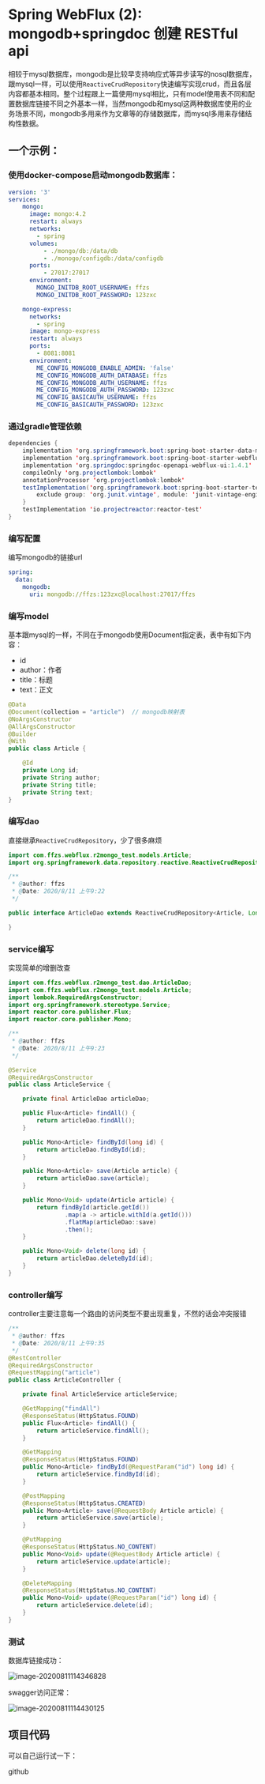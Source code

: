 # Spring WebFlux (2): mongodb+springdoc 创建 RESTful api

相较于mysql数据库，mongodb是比较早支持响应式等异步读写的nosql数据库，跟mysql一样，可以使用`ReactiveCrudRepository`快速编写实现crud，而且各层内容都基本相同。整个过程跟上一篇使用mysql相比，只有model使用表不同和配置数据库链接不同之外基本一样，当然mongodb和mysql这两种数据库使用的业务场景不同，mongodb多用来作为文章等的存储数据库，而mysql多用来存储结构性数据。



## 一个示例：

### 使用docker-compose启动mongodb数据库：

```yml
version: '3'
services:
	mongo:
      image: mongo:4.2
      restart: always
      networks:
        - spring
      volumes:
          - ./mongo/db:/data/db  
          - ./monogo/configdb:/data/configdb
      ports:
          - 27017:27017
      environment:
        MONGO_INITDB_ROOT_USERNAME: ffzs
        MONGO_INITDB_ROOT_PASSWORD: 123zxc

    mongo-express:
      networks:
        - spring
      image: mongo-express
      restart: always
      ports:
        - 8081:8081
      environment:
        ME_CONFIG_MONGODB_ENABLE_ADMIN: 'false'
        ME_CONFIG_MONGODB_AUTH_DATABASE: ffzs
        ME_CONFIG_MONGODB_AUTH_USERNAME: ffzs
        ME_CONFIG_MONGODB_AUTH_PASSWORD: 123zxc
        ME_CONFIG_BASICAUTH_USERNAME: ffzs
        ME_CONFIG_BASICAUTH_PASSWORD: 123zxc
```



### 通过gradle管理依赖

```java
dependencies {
    implementation 'org.springframework.boot:spring-boot-starter-data-mongodb-reactive'
    implementation 'org.springframework.boot:spring-boot-starter-webflux'
    implementation 'org.springdoc:springdoc-openapi-webflux-ui:1.4.1'
    compileOnly 'org.projectlombok:lombok'
    annotationProcessor 'org.projectlombok:lombok'
    testImplementation('org.springframework.boot:spring-boot-starter-test') {
        exclude group: 'org.junit.vintage', module: 'junit-vintage-engine'
    }
    testImplementation 'io.projectreactor:reactor-test'
}
```

### 编写配置

编写mongodb的链接url

```yml
spring:
  data:
    mongodb:
      uri: mongodb://ffzs:123zxc@localhost:27017/ffzs
```

### 编写model

基本跟mysql的一样，不同在于mongodb使用Document指定表，表中有如下内容：

+ id
+ author：作者
+ title：标题
+ text：正文

```java
@Data
@Document(collection = "article")  // mongodb映射表
@NoArgsConstructor
@AllArgsConstructor
@Builder
@With
public class Article {

    @Id
    private Long id;
    private String author;
    private String title;
    private String text;
}
```

### 编写dao

直接继承`ReactiveCrudRepository`，少了很多麻烦

```java
import com.ffzs.webflux.r2mongo_test.models.Article;
import org.springframework.data.repository.reactive.ReactiveCrudRepository;

/**
 * @author: ffzs
 * @Date: 2020/8/11 上午9:22
 */

public interface ArticleDao extends ReactiveCrudRepository<Article, Long> {

}
```

### service编写

实现简单的增删改查

```java
import com.ffzs.webflux.r2mongo_test.dao.ArticleDao;
import com.ffzs.webflux.r2mongo_test.models.Article;
import lombok.RequiredArgsConstructor;
import org.springframework.stereotype.Service;
import reactor.core.publisher.Flux;
import reactor.core.publisher.Mono;

/**
 * @author: ffzs
 * @Date: 2020/8/11 上午9:23
 */

@Service
@RequiredArgsConstructor
public class ArticleService {

    private final ArticleDao articleDao;

    public Flux<Article> findAll() {
        return articleDao.findAll();
    }

    public Mono<Article> findById(long id) {
        return articleDao.findById(id);
    }

    public Mono<Article> save(Article article) {
        return articleDao.save(article);
    }

    public Mono<Void> update(Article article) {
        return findById(article.getId())
                .map(a -> article.withId(a.getId()))
                .flatMap(articleDao::save)
                .then();
    }

    public Mono<Void> delete(long id) {
        return articleDao.deleteById(id);
    }
}
```

### controller编写

controller主要注意每一个路由的访问类型不要出现重复，不然的话会冲突报错

```java
/**
 * @author: ffzs
 * @Date: 2020/8/11 上午9:35
 */
@RestController
@RequiredArgsConstructor
@RequestMapping("article")
public class ArticleController {

    private final ArticleService articleService;

    @GetMapping("findAll")
    @ResponseStatus(HttpStatus.FOUND)
    public Flux<Article> findAll() {
        return articleService.findAll();
    }

    @GetMapping
    @ResponseStatus(HttpStatus.FOUND)
    public Mono<Article> findById(@RequestParam("id") long id) {
        return articleService.findById(id);
    }

    @PostMapping
    @ResponseStatus(HttpStatus.CREATED)
    public Mono<Article> save(@RequestBody Article article) {
        return articleService.save(article);
    }

    @PutMapping
    @ResponseStatus(HttpStatus.NO_CONTENT)
    public Mono<Void> update(@RequestBody Article article) {
        return articleService.update(article);
    }

    @DeleteMapping
    @ResponseStatus(HttpStatus.NO_CONTENT)
    public Mono<Void> update(@RequestParam("id") long id) {
        return articleService.delete(id);
    }
}
```

### 测试

数据库链接成功：

![image-20200811114346828](README.assets/image-20200811114346828.png)

swagger访问正常：

![image-20200811114430125](README.assets/image-20200811114430125.png)



## 项目代码

可以自己运行试一下：

github